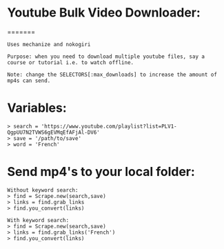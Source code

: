 # Youtube Bulk Video Downloader:
=======
```
Uses mechanize and nokogiri

Purpose: when you need to download multiple youtube files, say a course or tutorial i.e. to watch offline. 

Note: change the SELECTORS[:max_downloads] to increase the amount of mp4s can send.
```


Variables:
==========

```
> search = 'https://www.youtube.com/playlist?list=PLV1-QgpUU7N2TVWS6gEVMqEfAFjAl-DV6'
> save = '/path/to/save'
> word = 'French'
```

Send mp4's to your local folder:
==========

```
Without keyword search:
> find = Scrape.new(search,save)
> links = find.grab_links
> find.you_convert(links) 
```
```
With keyword search:
> find = Scrape.new(search,save)
> links = find.grab_links('French')
> find.you_convert(links)
```

